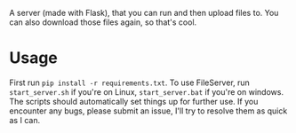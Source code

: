 A server (made with Flask), that you can run and then upload files to.
You can also download those files again, so that's cool.
# Usage
First run `pip install -r requirements.txt`.
To use FileServer, run `start_server.sh` if you're on Linux, `start_server.bat` if you're on windows. The scripts should automatically set things up for further use.
If you encounter any bugs, please submit an issue, I'll try to resolve them as quick as I can.